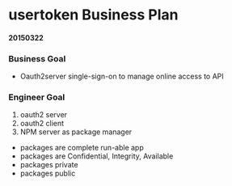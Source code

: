 # usertoken Business Plan
#### 20150322

### Business Goal
- Oauth2server single-sign-on to manage online access to API 

### Engineer Goal
1. oauth2 server
2. oauth2 client
3. NPM server as package manager
 - packages are complete run-able app
 - packages are Confidential, Integrity, Available
 - packages private
 - packages public

